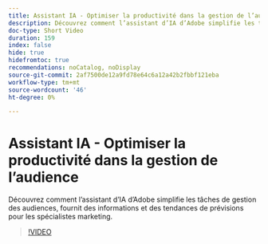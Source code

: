 ```yaml
---
title: Assistant IA - Optimiser la productivité dans la gestion de l’audience
description: Découvrez comment l’assistant d’IA d’Adobe simplifie les tâches de gestion des audiences, fournit des informations et des tendances de prévisions pour les spécialistes marketing.
doc-type: Short Video
duration: 159
index: false
hide: true
hidefromtoc: true
recommendations: noCatalog, noDisplay
source-git-commit: 2af7500de12a9fd78e64c6a12a42b2fbbf121eba
workflow-type: tm+mt
source-wordcount: '46'
ht-degree: 0%

---
```



# Assistant IA - Optimiser la productivité dans la gestion de l’audience

Découvrez comment l’assistant d’IA d’Adobe simplifie les tâches de gestion des audiences, fournit des informations et des tendances de prévisions pour les spécialistes marketing.

<!-- 82_OS512_3442427_158_ai-assistant-boosting-productivity-in-audience-management -->
>[!VIDEO](https://video.tv.adobe.com/v/3458182/?learn=on&enablevpops=true)

